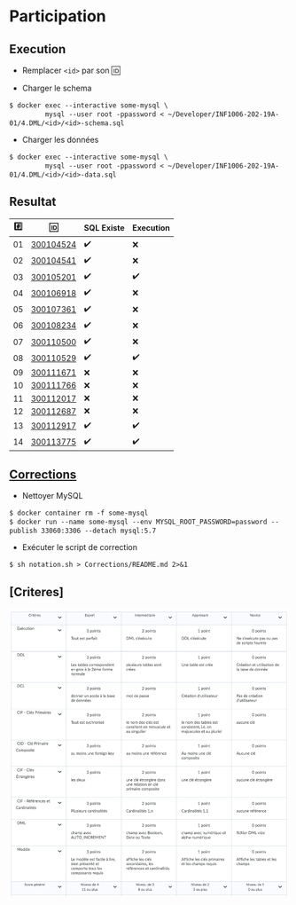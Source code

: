 # Participation

## Execution

* Remplacer `<id>` par son :id:

* Charger le schema

```
$ docker exec --interactive some-mysql \
         mysql --user root -ppassword < ~/Developer/INF1006-202-19A-01/4.DML/<id>/<id>-schema.sql
```

* Charger les données

```
$ docker exec --interactive some-mysql \
         mysql --user root -ppassword < ~/Developer/INF1006-202-19A-01/4.DML/<id>/<id>-data.sql
```

## Resultat


|:hash:| :id:                   | SQL Existe         | Execution                           |
|------|------------------------|--------------------|-------------------------------------|
| 01   | [300104524](300104524) | :heavy_check_mark: | :x:                                 |
| 02   | [300104541](300104541) | :heavy_check_mark: | :x:                                 |
| 03   | [300105201](300105201) | :heavy_check_mark: | :heavy_check_mark:                  |
| 04   | [300106918](300106918) | :heavy_check_mark: | :x:                                 |
| 05   | [300107361](300107361) | :heavy_check_mark: | :x:                                 |
| 06   | [300108234](300108234) | :heavy_check_mark: | :x:                                 |
| 07   | [300110500](300110500) | :heavy_check_mark: | :x:                                 |
| 08   | [300110529](300110529) | :heavy_check_mark: | :heavy_check_mark:                  |
| 09   | [300111671](300111671) | :x:                | :x:                                 |
| 10   | [300111766](300111766) | :x:                | :x:                                 |
| 11   | [300112017](300112017) | :x:                | :x:                                 |
| 12   | [300112687](300112687) | :x:                | :x:                                 |
| 13   | [300112917](300112917) | :heavy_check_mark: | :heavy_check_mark:                  |
| 14   | [300113775](300113775) | :heavy_check_mark: | :heavy_check_mark:                  |


## [Corrections](Corrections)

* Nettoyer MySQL

```
$ docker container rm -f some-mysql
$ docker run --name some-mysql --env MYSQL_ROOT_PASSWORD=password --publish 33060:3306 --detach mysql:5.7
```

* Exécuter le script de correction

```
$ sh notation.sh > Corrections/README.md 2>&1
```

## [Criteres]

![image](images/Criteres.png)
